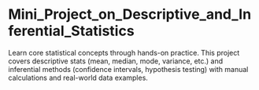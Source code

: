 # Mini_Project_on_Descriptive_and_Inferential_Statistics
Learn core statistical concepts through hands-on practice. This project covers descriptive stats (mean, median, mode, variance, etc.) and inferential methods (confidence intervals, hypothesis testing) with manual calculations and real-world data examples.

